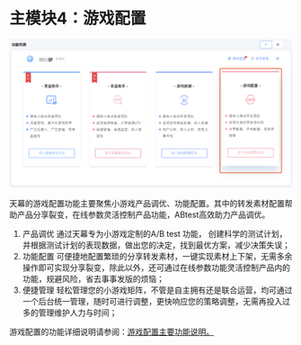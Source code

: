 # 主模块4：游戏配置

![](../.gitbook/assets/image%20%2876%29.png)

天幕的游戏配置功能主要聚焦小游戏产品调优、功能配置。其中的转发素材配置帮助产品分享裂变，在线参数灵活控制产品功能，ABtest高效助力产品调优。

1. 产品调优  通过天幕专为小游戏定制的A/B test 功能， 创建科学的测试计划，并根据测试计划的表现数据，做出您的决定，找到最优方案，减少决策失误； 
2. 功能配置  可便捷地配置繁琐的分享转发素材，一键实现素材上下架，无需多余操作即可实现分享裂变，除此以外，还可通过在线参数功能灵活控制产品内的功能，规避风险，省去事事发版的烦恼； 
3. 便捷管理  轻松管理您的小游戏矩阵，不管是自主拥有还是联合运营，均可通过一个后台统一管理，随时可进行调整，更快响应您的策略调整，无需再投入过多的管理维护人力与时间；

游戏配置的功能详细说明请参阅：[游戏配置主要功能说明。](main-features/)

